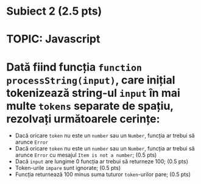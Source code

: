 # Subiect 2 (2.5 pts)
# TOPIC: Javascript

# Dată fiind funcția `function processString(input)`, care inițial tokenizează string-ul `input` în mai multe `tokens` separate de spațiu, rezolvați următoarele cerințe:

- Dacă oricare `token` nu este un `number` sau un `Number`, funcția ar trebui să arunce `Error` 
- Dacă oricare `token` nu este un `number` sau un `Number`, funcția ar trebui să arunce `Error` cu mesajul `Item is not a number`; (0.5 pts)
- Dacă `input` are lungime 0 funcția ar trebui să returneze 100; (0.5 pts)
- Token-urile `impare` sunt ignorate; (0.5 pts)
- Funcția returnează 100 minus suma tuturor `token`-urilor pare; (0.5 pts)